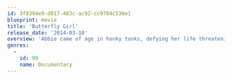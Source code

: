 ```yaml
---
id: 3f8394e9-d017-483c-ac92-cc9704c536e1
blueprint: movie
title: 'Butterfly Girl'
release_date: '2014-03-10'
overview: 'Abbie came of age in honky tonks, defying her life threatening disease, but all the while longing for an identity of her own. Now that she is 18, how much is she willing to sacrifice for her independence?'
genres:
  -
    id: 99
    name: Documentary
---
```

